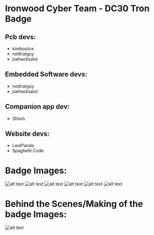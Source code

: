 # Ironwood Cyber Team - DC30  Tron Badge  

## Pcb devs:
- kimboslice
- notthatguy
- joehacksalot

## Embedded Software devs:
- notthatguy
- joehacksalot

## Companion app dev: 
- Shiloh

## Website devs:
- LeetPanda
- Spaghetti Code  
  
# Badge Images:
![alt text](https://github.com//BadgeMakers/BadgeArchives/blob/main/DC30/tron-badge/badge_back_cyan.jpg?raw=true)
![alt text](https://github.com//BadgeMakers/BadgeArchives/blob/main/DC30/tron-badge/badge_cyan_dark_room.jpg?raw=true)
![alt text](https://github.com//BadgeMakers/BadgeArchives/blob/main/DC30/tron-badge/badge_lanyard_holder_cyan.jpg?raw=true)
![alt text](https://github.com//BadgeMakers/BadgeArchives/blob/main/DC30/tron-badge/badge_off_lit_room.jpg?raw=true)
![alt text](https://github.com//BadgeMakers/BadgeArchives/blob/main/DC30/tron-badge/badge_rainbow_dark_room.jpg?raw=true)
![alt text](https://github.com//BadgeMakers/BadgeArchives/blob/main/DC30/tron-badge/badge_without_inner_ring_diffuser.jpg?raw=true)

# Behind the Scenes/Making of the badge Images:
![alt text](https://github.com//BadgeMakers/BadgeArchives/blob/main/DC30/tron-badge/making_of_badge.jpg?raw=true)
